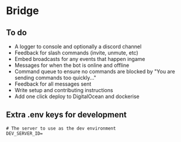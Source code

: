 # Bridge

## To do

- A logger to console and optionally a discord channel
- Feedback for slash commands (invite, unmute, etc)
- Embed broadcasts for any events that happen ingame
- Messages for when the bot is online and offline
- Command queue to ensure no commands are blocked by "You are sending commands too quickly..."
- Feedback for all messages sent
- Write setup and contributing instructions
- Add one click deploy to DigitalOcean and dockerise

## Extra .env keys for development

```env
# The server to use as the dev environment
DEV_SERVER_ID=
```
